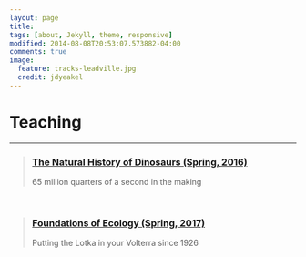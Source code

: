 ```yaml
---
layout: page
title: 
tags: [about, Jekyll, theme, responsive]
modified: 2014-08-08T20:53:07.573882-04:00
comments: true
image:
  feature: tracks-leadville.jpg
  credit: jdyeakel
---
```

# Teaching

---

> ### [The Natural History of Dinosaurs (Spring, 2016)](http://jdyeakel.github.io/teaching/dinos/)   
> 65 million quarters of a second in the making

<br>

> ### [Foundations of Ecology (Spring, 2017)](http://jdyeakel.github.io/teaching/ecology/)  
> Putting the Lotka in your Volterra since 1926       


